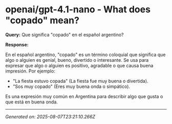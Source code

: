 # openai/gpt-4.1-nano - What does "copado" mean?

**Query:** Que significa "copado" en el español argentino?



**Response:**

En el español argentino, "copado" es un término coloquial que significa que algo o alguien es genial, bueno, divertido o interesante. Se usa para expresar que algo o alguien es positivo, agradable o que causa buena impresión. Por ejemplo:

- "La fiesta estuvo copada" (La fiesta fue muy buena o divertida).
- "Sos muy copado" (Eres muy buena onda o simpático).

Es una expresión muy común en Argentina para describir algo que gusta o que está en buena onda.

---
*Generated on: 2025-08-07T23:21:10.266Z*
